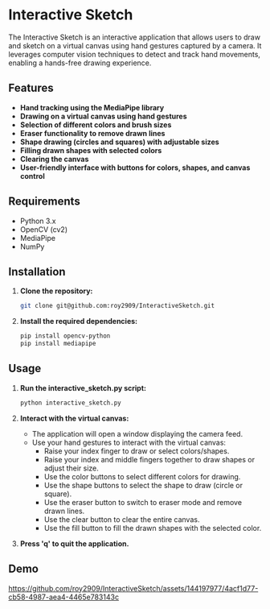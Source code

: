 # Interactive Sketch

The Interactive Sketch is an interactive application that allows users to draw and sketch on a virtual canvas using hand gestures captured by a camera. It leverages computer vision techniques to detect and track hand movements, enabling a hands-free drawing experience.

## Features

- **Hand tracking using the MediaPipe library**
- **Drawing on a virtual canvas using hand gestures**
- **Selection of different colors and brush sizes**
- **Eraser functionality to remove drawn lines**
- **Shape drawing (circles and squares) with adjustable sizes**
- **Filling drawn shapes with selected colors**
- **Clearing the canvas**
- **User-friendly interface with buttons for colors, shapes, and canvas control**

## Requirements

- Python 3.x
- OpenCV (cv2)
- MediaPipe
- NumPy

## Installation

1. **Clone the repository:**
    ```sh
    git clone git@github.com:roy2909/InteractiveSketch.git
    ```

2. **Install the required dependencies:**
    ```sh
    pip install opencv-python
    pip install mediapipe
    ```

## Usage

1. **Run the interactive_sketch.py script:**
    ```sh
    python interactive_sketch.py
    ```

2. **Interact with the virtual canvas:**
    - The application will open a window displaying the camera feed.
    - Use your hand gestures to interact with the virtual canvas:
        - Raise your index finger to draw or select colors/shapes.
        - Raise your index and middle fingers together to draw shapes or adjust their size.
        - Use the color buttons to select different colors for drawing.
        - Use the shape buttons to select the shape to draw (circle or square).
        - Use the eraser button to switch to eraser mode and remove drawn lines.
        - Use the clear button to clear the entire canvas.
        - Use the fill button to fill the drawn shapes with the selected color.

3. **Press 'q' to quit the application.**
   

## Demo

https://github.com/roy2909/InteractiveSketch/assets/144197977/4acf1d77-cb58-4987-aea4-4465e783143c